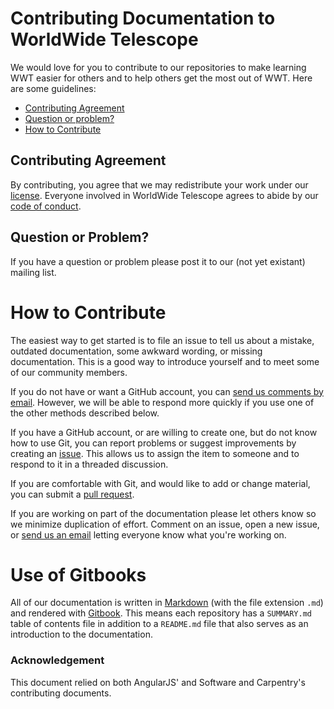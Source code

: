 # Contributing Documentation to WorldWide Telescope

We would love for you to contribute to our repositories to make learning WWT easier for others and to help others get the most out of WWT. Here are some guidelines:

* [Contributing Agreement](contributing-agreement)
* [Question or problem?](question-or-problem)
* [How to Contribute](how-to-contribute)

## Contributing Agreement

By contributing, you agree that we may redistribute your work under our [license](LICENSE). Everyone involved in WorldWide Telescope agrees to abide by our [code of conduct](conduct.md).

## Question or Problem?
If you have a question or problem please post it to our (not yet existant) mailing list.

# How to Contribute
The easiest way to get started is to file an issue to tell us about a mistake, outdated documentation, some awkward wording, or missing documentation. This is a good way to introduce yourself and to meet some of our community members.

If you do not have or want a GitHub account, you can [send us comments by email](mailto:wwt@aas.org). However, we will be able to respond more quickly if you use one of the other methods described below.

If you have a GitHub account, or are willing to create one, but do not know how to use Git, you can report problems or suggest improvements by creating an [issue](https://guides.github.com/features/issues/). This allows us to assign the item to someone and to respond to it in a threaded discussion.

If you are comfortable with Git, and would like to add or change material, you can submit a [pull request](https://help.github.com/articles/about-pull-requests/).

If you are working on part of the documentation please let others know so we minimize duplication of effort. Comment on an issue, open a new issue, or [send us an email](mailto:wwt@aas.org) letting everyone know what you're working on.

# Use of Gitbooks

All of our documentation is written in [Markdown](https://en.wikipedia.org/wiki/Markdown) (with the file extension ```.md```) and rendered with [Gitbook](https://www.gitbook.com/). This means each repository has a ```SUMMARY.md``` table of contents file in addition to a ```README.md``` file that also serves as an introduction to the documentation.


### Acknowledgement
This document relied on both AngularJS' and Software and Carpentry's contributing documents.
